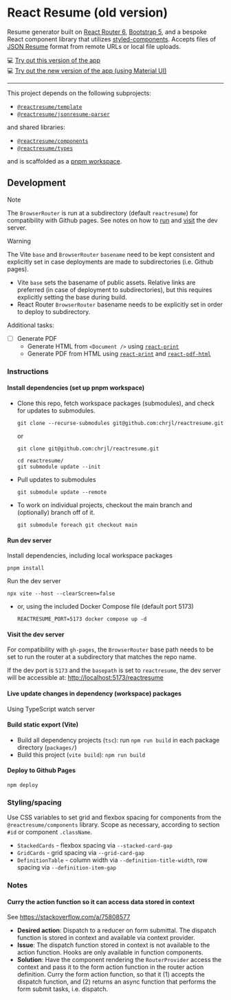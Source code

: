 # React Resume (old version)

Resume generator built on [React Router 6](https://reactrouter.com), [Bootstrap 5](https://getbootstrap.com), and a bespoke React component library that utilizes [styled-components](https://styled-components.com). Accepts files of [JSON Resume](https://jsonresume.org) format from remote URLs or local file uploads.

💻 [Try out this version of the app](https://chrjl.github.io/reactresume--bootstrap)  
💻 [Try out the new version of the app (using Material UI)](https://chrjl.github.io/reactresume)

---

This project depends on the following subprojects:

- [`@reactresume/template`](https://github.com/chrjl/reactresume--template)
- [`@reactresume/jsonresume-parser`](https://github.com/chrjl/reactresume--jsonresume-parser)

and shared libraries:

- [`@reactresume/components`](https://github.com/chrjl/reactresume--components)
- [`@reactresume/types`](https://github.com/chrjl/reactresume--types)

and is scaffolded as a [pnpm workspace](https://pnpm.io/workspaces).

## Development

> [!NOTE]
> The `BrowserRouter` is run at a subdirectory (default `reactresume`) for compatibility with Github pages. See notes on how to [run](#run-dev-server) and [visit](#visit-the-dev-server) the dev server.

> [!WARNING]
> The Vite `base` and `BrowserRouter` `basename` need to be kept consistent and explicitly set in case deployments are made to subdirectories (i.e. Github pages).
>
> - Vite `base` sets the basename of public assets. Relative links are preferred (in case of deployment to subdirectories), but this requires explicitly setting the base during build.
> - React Router `BrowserRouter` basename needs to be explicitly set in order to deploy to subdirectory.

Additional tasks:

- [ ] Generate PDF
  - Generate HTML from `<Document />` using [`react-print`](https://www.npmjs.com/package/@onedoc/react-print)
  - Generate PDF from HTML using [`react-print`](https://react-pdf.org/) and [`react-pdf-html`](https://www.npmjs.com/package/react-pdf-html)

### Instructions

#### Install dependencies (set up pnpm workspace)

- Clone this repo, fetch workspace packages (submodules), and check for updates to submodules.

  ```console
  git clone --recurse-submodules git@github.com:chrjl/reactresume.git
  ```

  or

  ```console
  git clone git@github.com:chrjl/reactresume.git

  cd reactresume/
  git submodule update --init
  ```

- Pull updates to submodules

  ```console
  git submodule update --remote
  ```

- To work on individual projects, checkout the main branch and (optionally) branch off of it.

  ```console
  git submodule foreach git checkout main
  ```

#### Run dev server

Install dependencies, including local workspace packages

```console
pnpm install
```

Run the dev server

```console
npx vite --host --clearScreen=false
```

- or, using the included Docker Compose file (default port 5173)

  ```console
  REACTRESUME_PORT=5173 docker compose up -d
  ```

#### Visit the dev server

For compatibility with `gh-pages`, the `BrowserRouter` base path needs to be set to run the router at a subdirectory that matches the repo name.

If the dev port is `5173` and the `basepath` is set to `reactresume`, the dev server will be accessible at: <http://localhost:5173/reactresume>

#### Live update changes in dependency (workspace) packages

Using TypeScript watch server

#### Build static export (Vite)

- Build all dependency projects (`tsc`): run `npm run build` in each package directory (`packages/`)
- Build this project (`vite build`): `npm run build`

#### Deploy to Github Pages

```
npm deploy
```

### Styling/spacing

Use CSS variables to set grid and flexbox spacing for components from the `@reactresume/components` library. Scope as necessary, according to section `#id` or component `.className`.

- `StackedCards` - flexbox spacing via `--stacked-card-gap`
- `GridCards` - grid spacing via `--grid-card-gap`
- `DefinitionTable` - column width via `--definition-title-width`, row spacing via `--definition-item-gap`

### Notes

#### Curry the action function so it can access data stored in context

See <https://stackoverflow.com/a/75808577>

- **Desired action**: Dispatch to a reducer on form submittal. The dispatch function is stored in context and available via context provider.
- **Issue**: The dispatch function stored in context is not available to the action function. Hooks are only available in function components.
- **Solution**: Have the component rendering the `RouterProvider` access the context and pass it to the form action function in the router action definition. Curry the form action function, so that it (1) accepts the dispatch function, and (2) returns an async function that performs the form submit tasks, i.e. dispatch.
